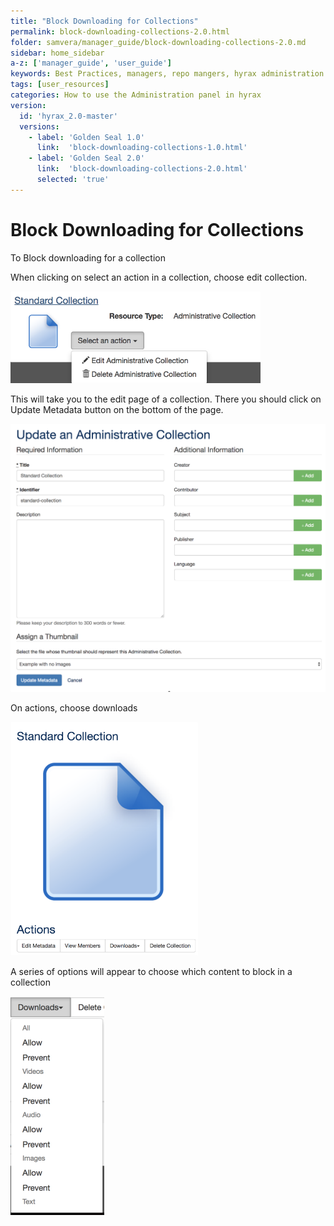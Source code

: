 ```yaml
---
title: "Block Downloading for Collections"
permalink: block-downloading-collections-2.0.html
folder: samvera/manager_guide/block-downloading-collections-2.0.md
sidebar: home_sidebar
a-z: ['manager_guide', 'user_guide']
keywords: Best Practices, managers, repo mangers, hyrax administration
tags: [user_resources]
categories: How to use the Administration panel in hyrax
version:
  id: 'hyrax_2.0-master'
  versions:  
    - label: 'Golden Seal 1.0'
      link:  'block-downloading-collections-1.0.html'
    - label: 'Golden Seal 2.0'
      link:  'block-downloading-collections-2.0.html'
      selected: 'true'
---
```


# Block Downloading for Collections

To Block downloading for a collection

When clicking on select an action in a collection, choose edit collection.

![Add New Generic Work](images\screenshots\block-collection-1.png)

This will take you to the edit page of a collection. There you should click on Update Metadata button on the bottom of the page.

![Add New Generic Work](images\screenshots\block-collection-2.png)

On actions, choose downloads

![Add New Generic Work](images\screenshots\block-collection-3.png)

A series of options will appear to choose which content to block in a collection

![Add New Generic Work](images\screenshots\block-collection-4.png)
